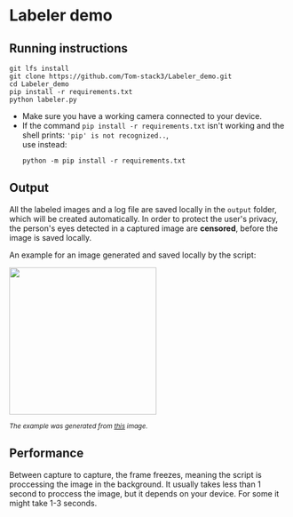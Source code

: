 # Labeler demo
## Running instructions
```shell
git lfs install
git clone https://github.com/Tom-stack3/Labeler_demo.git
cd Labeler_demo
pip install -r requirements.txt
python labeler.py
```
- Make sure you have a working camera connected to your device.
- If the command `pip install -r requirements.txt` isn't working and the shell prints: `'pip' is not recognized..`,\
  use instead:
  ```shell
  python -m pip install -r requirements.txt
  ```

## Output
All the labeled images and a log file are saved locally in the `output` folder, which will be created automatically.
In order to protect the user's privacy, the person's eyes detected in a captured image are **censored**, before the image is saved locally.

An example for an image generated and saved locally by the script:

<img src="https://user-images.githubusercontent.com/76645845/131883453-54ada672-ac1e-4da4-9ea9-47ae5e9dc893.jpg" height="265">

<sup>*The example was generated from [this](http://cdn9.dissolve.com/p/D18_240_012/D18_240_012_0004_600.jpg) image.*</sup>

## Performance
Between capture to capture, the frame freezes, meaning the script is proccessing the image in the background. It usually takes less than 1 second to proccess the image, but it depends on your device. For some it might take 1-3 seconds.
